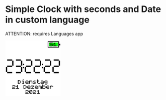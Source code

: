 # Simple Clock with seconds and Date in custom language
ATTENTION: requires Languages app

![](screenshot_supf.png)
